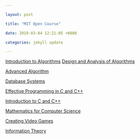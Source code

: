 ```yaml
---

layout: post

title: "MIT Open Course"

date: 2019-03-04 12:21:05 +0800

categories: jekyll update

---
```


<script type="text/x-mathjax-config">
MathJax.Hub.Config({
tex2jax: {
skipTags: ['script', 'noscript', 'style', 'textarea', 'pre'],
inlineMath: [['$','$']]
}
});
</script>
<script src='https://cdnjs.cloudflare.com/ajax/libs/mathjax/2.7.5/latest.js?config=TeX-MML-AM_CHTML' async></script>

<a href="https://ocw.mit.edu/courses/electrical-engineering-and-computer-science/6-006-introduction-to-algorithms-fall-2011/lecture-notes/">Introduction to Algorithms</a>
<a href="https://ocw.mit.edu/courses/electrical-engineering-and-computer-science/6-046j-design-and-analysis-of-algorithms-spring-2015/lecture-notes/"> Design and Analysis of Algorithms </a>

<a href="https://ocw.mit.edu/courses/electrical-engineering-and-computer-science/6-854j-advanced-algorithms-fall-2008/lecture-notes/">Advanced Algorithm</a>

<a href="https://ocw.mit.edu/courses/electrical-engineering-and-computer-science/6-830-database-systems-fall-2010/lecture-notes/">Database Systems</a>

<a href="https://ocw.mit.edu/courses/electrical-engineering-and-computer-science/6-s096-effective-programming-in-c-and-c-january-iap-2014/lecture-notes/"> Effective Programming in C and C++ <a>

<a href="https://ocw.mit.edu/courses/electrical-engineering-and-computer-science/6-s096-introduction-to-c-and-c-january-iap-2013/lectures-and-assignments/"> Introduction to C and C++ </a>

<a href="https://ocw.mit.edu/courses/electrical-engineering-and-computer-science/6-042j-mathematics-for-computer-science-spring-2015/lecture-slides/"> Mathematics for Computer Science </a>

<a href="https://ocw.mit.edu/courses/comparative-media-studies-writing/cms-611j-creating-video-games-fall-2014/projects/">Creating Video Games</a>

<a href="https://ocw.mit.edu/courses/electrical-engineering-and-computer-science/6-441-information-theory-spring-2016/lecture-notes/">Information Theory</a>

[jekyll-docs]: https://jekyllrb.com/docs/home

[jekyll-gh]: https://github.com/jekyll/jekyll

[jekyll-talk]: https://talk.jekyllrb.com/
